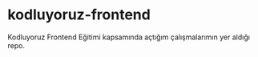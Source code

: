 # kodluyoruz-frontend
Kodluyoruz Frontend Eğitimi kapsamında açtığım çalışmalarımın yer aldığı repo.
